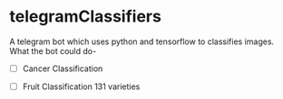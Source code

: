 # telegramClassifiers

A telegram bot which uses python and tensorflow to classifies images. </br>
What the bot could do- </br>
- [ ] Cancer Classification</br>
- [ ] Fruit  Classification 131 varieties</br>



